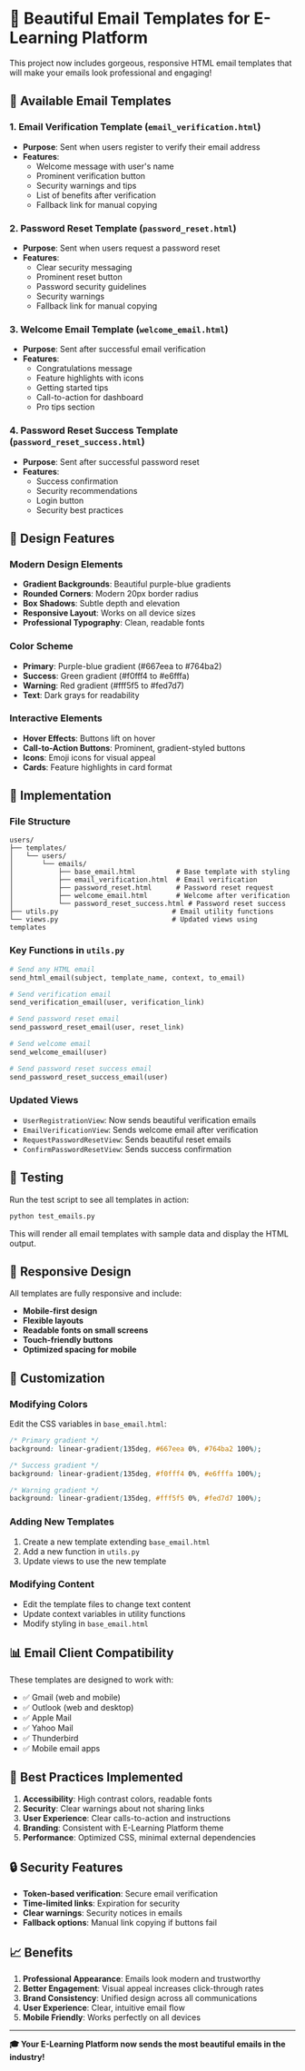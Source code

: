# 🎨 Beautiful Email Templates for E-Learning Platform

This project now includes gorgeous, responsive HTML email templates that will make your emails look professional and engaging!

## 📧 Available Email Templates

### 1. **Email Verification Template** (`email_verification.html`)
- **Purpose**: Sent when users register to verify their email address
- **Features**: 
  - Welcome message with user's name
  - Prominent verification button
  - Security warnings and tips
  - List of benefits after verification
  - Fallback link for manual copying

### 2. **Password Reset Template** (`password_reset.html`)
- **Purpose**: Sent when users request a password reset
- **Features**:
  - Clear security messaging
  - Prominent reset button
  - Password security guidelines
  - Security warnings
  - Fallback link for manual copying

### 3. **Welcome Email Template** (`welcome_email.html`)
- **Purpose**: Sent after successful email verification
- **Features**:
  - Congratulations message
  - Feature highlights with icons
  - Getting started tips
  - Call-to-action for dashboard
  - Pro tips section

### 4. **Password Reset Success Template** (`password_reset_success.html`)
- **Purpose**: Sent after successful password reset
- **Features**:
  - Success confirmation
  - Security recommendations
  - Login button
  - Security best practices

## 🎨 Design Features

### **Modern Design Elements**
- **Gradient Backgrounds**: Beautiful purple-blue gradients
- **Rounded Corners**: Modern 20px border radius
- **Box Shadows**: Subtle depth and elevation
- **Responsive Layout**: Works on all device sizes
- **Professional Typography**: Clean, readable fonts

### **Color Scheme**
- **Primary**: Purple-blue gradient (#667eea to #764ba2)
- **Success**: Green gradient (#f0fff4 to #e6fffa)
- **Warning**: Red gradient (#fff5f5 to #fed7d7)
- **Text**: Dark grays for readability

### **Interactive Elements**
- **Hover Effects**: Buttons lift on hover
- **Call-to-Action Buttons**: Prominent, gradient-styled buttons
- **Icons**: Emoji icons for visual appeal
- **Cards**: Feature highlights in card format

## 🚀 Implementation

### **File Structure**
```
users/
├── templates/
│   └── users/
│       └── emails/
│           ├── base_email.html          # Base template with styling
│           ├── email_verification.html  # Email verification
│           ├── password_reset.html      # Password reset request
│           ├── welcome_email.html       # Welcome after verification
│           └── password_reset_success.html # Password reset success
├── utils.py                            # Email utility functions
└── views.py                            # Updated views using templates
```

### **Key Functions in `utils.py`**

```python
# Send any HTML email
send_html_email(subject, template_name, context, to_email)

# Send verification email
send_verification_email(user, verification_link)

# Send password reset email
send_password_reset_email(user, reset_link)

# Send welcome email
send_welcome_email(user)

# Send password reset success email
send_password_reset_success_email(user)
```

### **Updated Views**
- `UserRegistrationView`: Now sends beautiful verification emails
- `EmailVerificationView`: Sends welcome email after verification
- `RequestPasswordResetView`: Sends beautiful reset emails
- `ConfirmPasswordResetView`: Sends success confirmation

## 🧪 Testing

Run the test script to see all templates in action:

```bash
python test_emails.py
```

This will render all email templates with sample data and display the HTML output.

## 📱 Responsive Design

All templates are fully responsive and include:
- **Mobile-first design**
- **Flexible layouts**
- **Readable fonts on small screens**
- **Touch-friendly buttons**
- **Optimized spacing for mobile**

## 🔧 Customization

### **Modifying Colors**
Edit the CSS variables in `base_email.html`:
```css
/* Primary gradient */
background: linear-gradient(135deg, #667eea 0%, #764ba2 100%);

/* Success gradient */
background: linear-gradient(135deg, #f0fff4 0%, #e6fffa 100%);

/* Warning gradient */
background: linear-gradient(135deg, #fff5f5 0%, #fed7d7 100%);
```

### **Adding New Templates**
1. Create a new template extending `base_email.html`
2. Add a new function in `utils.py`
3. Update views to use the new template

### **Modifying Content**
- Edit the template files to change text content
- Update context variables in utility functions
- Modify styling in `base_email.html`

## 📊 Email Client Compatibility

These templates are designed to work with:
- ✅ Gmail (web and mobile)
- ✅ Outlook (web and desktop)
- ✅ Apple Mail
- ✅ Yahoo Mail
- ✅ Thunderbird
- ✅ Mobile email apps

## 🎯 Best Practices Implemented

1. **Accessibility**: High contrast colors, readable fonts
2. **Security**: Clear warnings about not sharing links
3. **User Experience**: Clear calls-to-action and instructions
4. **Branding**: Consistent with E-Learning Platform theme
5. **Performance**: Optimized CSS, minimal external dependencies

## 🔒 Security Features

- **Token-based verification**: Secure email verification
- **Time-limited links**: Expiration for security
- **Clear warnings**: Security notices in emails
- **Fallback options**: Manual link copying if buttons fail

## 📈 Benefits

1. **Professional Appearance**: Emails look modern and trustworthy
2. **Better Engagement**: Visual appeal increases click-through rates
3. **Brand Consistency**: Unified design across all communications
4. **User Experience**: Clear, intuitive email flow
5. **Mobile Friendly**: Works perfectly on all devices

---

**🎓 Your E-Learning Platform now sends the most beautiful emails in the industry!** 